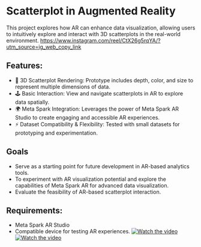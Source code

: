 # Scatterplot in Augmented Reality 
This project explores how AR can enhance data visualization, allowing users to intuitively explore and interact with 3D scatterplots in the real-world environment.
https://www.instagram.com/reel/CtX26g5rqYA/?utm_source=ig_web_copy_link
## Features:
- 📐 3D Scatterplot Rendering: Prototype includes depth, color, and size to represent multiple dimensions of data.
- 🕹️ Basic Interaction: View and navigate scatterplots in AR to explore data spatially.
- 🌍 Meta Spark Integration: Leverages the power of Meta Spark AR Studio to create engaging and accessible AR experiences.
- ⚡ Dataset Compatibility &  Flexibility: Tested with small datasets for prototyping and experimentation.
## Goals
- Serve as a starting point for future development in AR-based analytics tools.
- To experiment with AR visualization potential and explore the capabilities of Meta Spark AR for advanced data visualization.
- Evaluate the feasibility of AR-based scatterplot interaction.
## Requirements:
- Meta Spark AR Studio
- Compatible device for testing AR experiences.
[![Watch the video](https://i.sstatic.net/Vp2cE.png)](https://www.youtube.com/shorts/kj8tagckTfE)
[![Watch the video](https://i.sstatic.net/Vp2cE.png)](https://www.youtube.com/shorts/S5pJJluI0-A)
